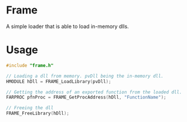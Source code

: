 # Frame
A simple loader that is able to load in-memory dlls.

# Usage

```C
#include "frame.h"

// Loading a dll from memory. pvDll being the in-memory dll.
HMODULE hDll = FRAME_LoadLibrary(pvDll);

// Getting the address of an exported function from the loaded dll.
FARPROC pfnProc = FRAME_GetProcAddress(hDll, "FunctionName");

// Freeing the dll
FRAME_FreeLibrary(hDll);
```
